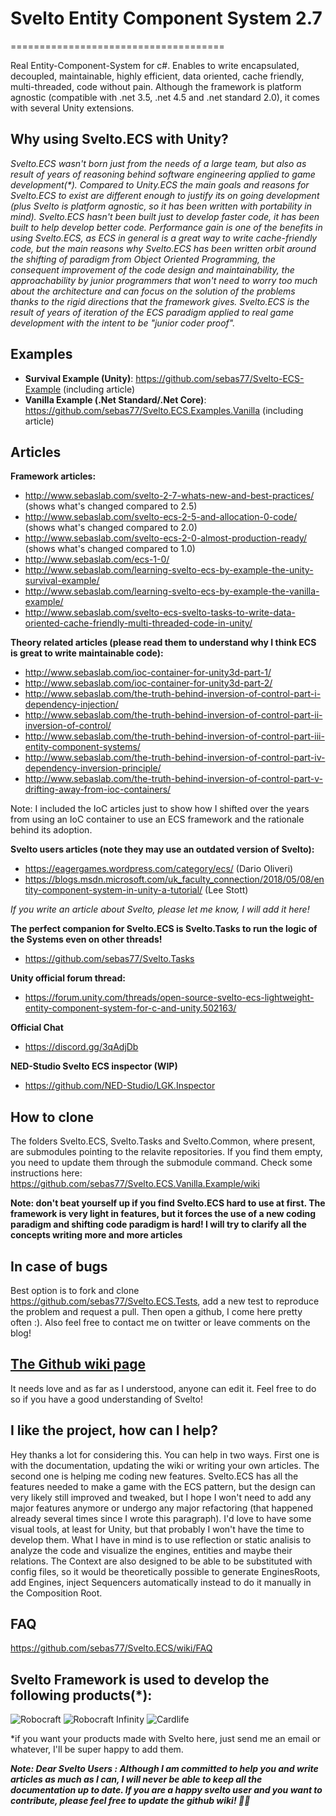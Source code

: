 # Svelto Entity Component System 2.7
=====================================

Real Entity-Component-System for c#. Enables to write encapsulated, decoupled, maintainable, highly efficient, data oriented, cache friendly, multi-threaded, code without pain. Although the framework is platform agnostic (compatible with .net 3.5, .net 4.5 and .net standard 2.0), it comes with several Unity extensions. 

## Why using Svelto.ECS with Unity?

_Svelto.ECS wasn't born just from the needs of a large team, but also as result of years of reasoning behind software engineering applied to game development(*). Compared to Unity.ECS the main goals and reasons for Svelto.ECS to exist are different enough to justify its on going development (plus Svelto is platform agnostic, so it has been written with portability in mind). Svelto.ECS hasn't been built just to develop faster code, it has been built to help develop better code. Performance gain is one of the benefits in using Svelto.ECS, as ECS in general is a great way to write cache-friendly code, but the main reasons why Svelto.ECS has been written orbit around the shifting of paradigm from Object Oriented Programming, the consequent improvement of the code design and maintainability, the approachability by junior programmers that won't need to worry too much about the architecture and can focus on the solution of the problems thanks to the rigid directions that the framework gives. Svelto.ECS is the result of years of iteration of the ECS paradigm applied to real game development with the intent to be "junior coder proof"._

## Examples

* **Survival Example (Unity)**: https://github.com/sebas77/Svelto-ECS-Example (including article)
* **Vanilla Example (.Net Standard/.Net Core)**: https://github.com/sebas77/Svelto.ECS.Examples.Vanilla (including article)

## Articles

**Framework articles:**

* http://www.sebaslab.com/svelto-2-7-whats-new-and-best-practices/ (shows what's changed compared to 2.5)
* http://www.sebaslab.com/svelto-ecs-2-5-and-allocation-0-code/ (shows what's changed compared to 2.0)
* http://www.sebaslab.com/svelto-ecs-2-0-almost-production-ready/ (shows what's changed compared to 1.0)
* http://www.sebaslab.com/ecs-1-0/
* http://www.sebaslab.com/learning-svelto-ecs-by-example-the-unity-survival-example/
* http://www.sebaslab.com/learning-svelto-ecs-by-example-the-vanilla-example/
* http://www.sebaslab.com/svelto-ecs-svelto-tasks-to-write-data-oriented-cache-friendly-multi-threaded-code-in-unity/

**Theory related articles (please read them to understand why I think ECS is great to write maintainable code):**

* http://www.sebaslab.com/ioc-container-for-unity3d-part-1/
* http://www.sebaslab.com/ioc-container-for-unity3d-part-2/
* http://www.sebaslab.com/the-truth-behind-inversion-of-control-part-i-dependency-injection/
* http://www.sebaslab.com/the-truth-behind-inversion-of-control-part-ii-inversion-of-control/
* http://www.sebaslab.com/the-truth-behind-inversion-of-control-part-iii-entity-component-systems/
* http://www.sebaslab.com/the-truth-behind-inversion-of-control-part-iv-dependency-inversion-principle/
* http://www.sebaslab.com/the-truth-behind-inversion-of-control-part-v-drifting-away-from-ioc-containers/

Note: I included the IoC articles just to show how I shifted over the years from using an IoC container to use an ECS framework and the rationale behind its adoption.

**Svelto users articles (note they may use an outdated version of Svelto):**

* https://eagergames.wordpress.com/category/ecs/ (Dario Oliveri)
* https://blogs.msdn.microsoft.com/uk_faculty_connection/2018/05/08/entity-component-system-in-unity-a-tutorial/ (Lee Stott)

_If you write an article about Svelto, please let me know, I will add it here!_

**The perfect companion for Svelto.ECS is Svelto.Tasks to run the logic of the Systems even on other threads!**

* https://github.com/sebas77/Svelto.Tasks

**Unity official forum thread:**

* https://forum.unity.com/threads/open-source-svelto-ecs-lightweight-entity-component-system-for-c-and-unity.502163/

**Official Chat**

* https://discord.gg/3qAdjDb 

**NED-Studio Svelto ECS inspector (WIP)**

* https://github.com/NED-Studio/LGK.Inspector

## How to clone

The folders Svelto.ECS, Svelto.Tasks and Svelto.Common, where present, are submodules pointing to the relavite repositories. If you find them empty, you need to update them through the submodule command. Check some instructions here: https://github.com/sebas77/Svelto.ECS.Vanilla.Example/wiki

**Note: don't beat yourself up if you find Svelto.ECS hard to use at first. The framework is very light in features, but it forces the use of a new coding paradigm and shifting code paradigm is hard! I will try to clarify all the concepts writing more and more articles**

## In case of bugs

Best option is to fork and clone https://github.com/sebas77/Svelto.ECS.Tests, add a new test to reproduce the problem and request a pull. Then open a github, I come here pretty often :). Also feel free to contact me on twitter or leave comments on the blog!

## [The Github wiki page](https://github.com/sebas77/Svelto.ECS/wiki)

It needs love and as far as I understood, anyone can edit it. Feel free to do so if you have a good understanding of Svelto!

## I like the project, how can I help?

Hey thanks a lot for considering this. You can help in two ways. First one is with the documentation, updating the wiki or writing your own articles. The second one is helping me coding new features.
Svelto.ECS has all the features needed to make a game with the ECS pattern, but the design can very likely still improved and tweaked, but I hope I won't need to add any major features anymore or undergo any major refactoring (that happened already several times since I wrote this paragraph). I'd love to have some visual tools, at least for Unity, but that probably I won't have the time to develop them. What I have in mind is to use reflection or static analisis to analyze the code and visualize the engines, entities and maybe their relations. The Context are also designed to be able to be substituted with config files, so it would be theoretically possible to generate EnginesRoots, add Engines, inject Sequencers automatically instead to do it manually in the Composition Root. 

## FAQ

https://github.com/sebas77/Svelto.ECS/wiki/FAQ

## Svelto Framework is used to develop the following products(*):

![Robocraft](https://i.ytimg.com/vi/JGr1Em2Ip-c/maxresdefault.jpg)
![Robocraft Infinity](https://news.xbox.com/en-us/wp-content/uploads/Robocraft_Hero-hero.jpg)
![Cardlife](https://i.ytimg.com/vi/q2jaUZjnNyg/maxresdefault.jpg)

*if you want your products made with Svelto here, just send me an email or whatever, I'll be super happy to add them.

**_Note: Dear Svelto Users : Although I am committed to help you and write articles as much as I can, I will never be able to keep all the documentation up to date. If you are a happy svelto user and you want to contribute, please feel free to update the github wiki! 🙏👊_**
